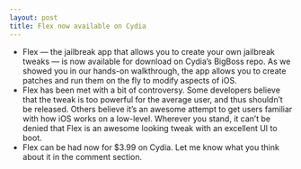 ```yaml
---
layout: post
title: Flex now available on Cydia
---
```

* Flex — the jailbreak app that allows you to create your own jailbreak tweaks — is now available for download on Cydia’s BigBoss repo. As we showed you in our hands-on walkthrough, the app allows you to create patches and run them on the fly to modify aspects of iOS.
* Flex has been met with a bit of controversy. Some developers believe that the tweak is too powerful for the average user, and thus shouldn’t be released. Others believe it’s an awesome attempt to get users familiar with how iOS works on a low-level. Wherever you stand, it can’t be denied that Flex is an awesome looking tweak with an excellent UI to boot.
* Flex can be had now for $3.99 on Cydia. Let me know what you think about it in the comment section.

